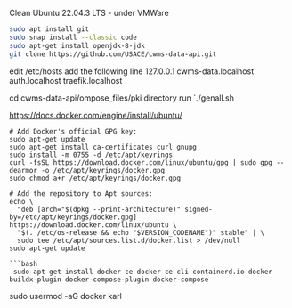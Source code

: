 
Clean Ubuntu 22.04.3 LTS - under VMWare 


```bash
sudo apt install git
sudo snap install --classic code
sudo apt-get install openjdk-8-jdk
git clone https://github.com/USACE/cwms-data-api.git
```
edit /etc/hosts add the following line
127.0.0.1 cwms-data.localhost auth.localhost traefik.localhost

cd cwms-data-api/ompose_files/pki directory run `./genall.sh


https://docs.docker.com/engine/install/ubuntu/
```
# Add Docker's official GPG key:
sudo apt-get update
sudo apt-get install ca-certificates curl gnupg
sudo install -m 0755 -d /etc/apt/keyrings
curl -fsSL https://download.docker.com/linux/ubuntu/gpg | sudo gpg --dearmor -o /etc/apt/keyrings/docker.gpg
sudo chmod a+r /etc/apt/keyrings/docker.gpg

# Add the repository to Apt sources:
echo \
  "deb [arch="$(dpkg --print-architecture)" signed-by=/etc/apt/keyrings/docker.gpg] https://download.docker.com/linux/ubuntu \
  "$(. /etc/os-release && echo "$VERSION_CODENAME")" stable" | \
  sudo tee /etc/apt/sources.list.d/docker.list > /dev/null
sudo apt-get update

```bash
 sudo apt-get install docker-ce docker-ce-cli containerd.io docker-buildx-plugin docker-compose-plugin docker-compose

```

sudo usermod -aG docker karl


